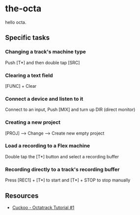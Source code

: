 # the-octa

hello octa.

## Specific tasks
### Changing a track's machine type
Push [T*] and then double tap [SRC]

### Clearing a text field
[FUNC] + Clear

### Connect a device and listen to it
Connect to an input, Push [MIX] and turn up DIR (direct monitor)

### Creating a new project
[PROJ] --> Change --> Create new empty project

### Load a recording to a Flex machine
Double tap the [T*] button and select a recording buffer

### Recording directly to a track's recording buffer
Press [REC1] + [T*] to start and [T*] + STOP to stop manually

## Resources
- [Cuckoo - Octatrack Tutorial #1](https://www.youtube.com/watch?v=NrhPOGzn7LI)
